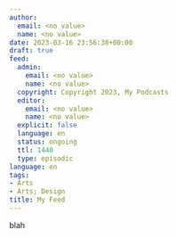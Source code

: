 ```yaml
---
author:
  email: <no value>
  name: <no value>
date: 2023-03-16 23:56:38+00:00
draft: true
feed:
  admin:
    email: <no value>
    name: <no value>
  copyright: Copyright 2023, My Podcasts
  editor:
    email: <no value>
    name: <no value>
  explicit: false
  language: en
  status: ongoing
  ttl: 1440
  type: episodic
language: en
tags:
- Arts
- Arts; Design
title: My Feed
---
```


blah